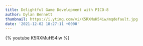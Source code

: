 ```yaml
---
title: Delightful Game Development with PICO-8
author: Dylan Bennett
thumbnail: https://i.ytimg.com/vi/K5RXMuH54iw/mqdefault.jpg
date: '2021-12-02 18:27:11 +0000'
---
```


{% youtube K5RXMuH54iw %}